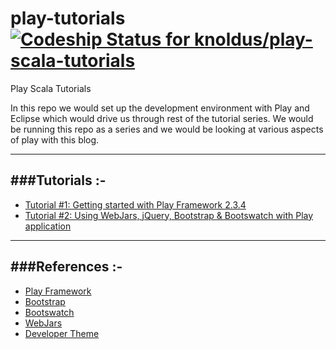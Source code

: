 play-tutorials [ ![Codeship Status for knoldus/play-scala-tutorials](https://www.codeship.io/projects/79574500-3744-0132-3919-5ed6848ea534/status)](https://www.codeship.io/projects/41602)
==============

Play Scala Tutorials

In this repo we would set up the development environment with Play and Eclipse which would drive us through rest of the tutorial series. We would be running this repo as a series and we would be looking at various aspects of play with this blog.

-----------------------------------------------------------------------
###Tutorials :-
-----------------------------------------------------------------------
* [Tutorial #1: Getting started with Play Framework 2.3.4](http://blog.knoldus.com/2014/10/04/tutorial-1/)
* [Tutorial #2: Using WebJars, jQuery, Bootstrap & Bootswatch with Play application](http://blog.knoldus.com/2015/03/23/play-tutorial-2/)

-----------------------------------------------------------------------
###References :-
-----------------------------------------------------------------------
* [Play Framework](http://www.playframework.com/)
* [Bootstrap](http://getbootstrap.com/css/)
* [Bootswatch](http://bootswatch.com/)
* [WebJars](http://www.webjars.org/)
* [Developer Theme](http://www.prepbootstrap.com/bootstrap-theme/developer)

